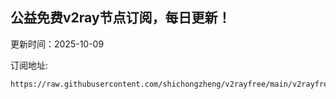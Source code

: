 ## 公益免费v2ray节点订阅，每日更新！
更新时间：2025-10-09

订阅地址:
```
https://raw.githubusercontent.com/shichongzheng/v2rayfree/main/v2rayfree
```
